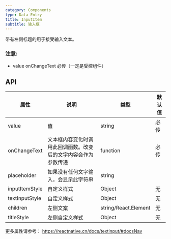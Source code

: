 ```yaml
---
category: Components
type: Data Entry
title: InputItem
subtitle: 输入框
---
```


带有左侧标题的用于接受输入文本。

### 注意:
- value onChangeText 必传（一定是受控组件）


## API

属性 | 说明 | 类型 | 默认值
----|-----|------|------
| value   | 值 | string | 必传|
| onChangeText   | 文本框内容变化时调用此回调函数。改变后的文字内容会作为参数传递  | function |    必传  |
| placeholder   | 如果没有任何文字输入，会显示此字符串  | string |      |
| inputItemStyle    | 自定义样式 |   Object  | 无 |
| textInputStyle    | 自定义样式 |   Object  | 无 |
| children    | 左侧文案 |   string/React.Element  | 无 |
| titleStyle    | 左侧自定义样式 |   Object  | 无 |

更多属性请参考： https://reactnative.cn/docs/textinput/#docsNav
